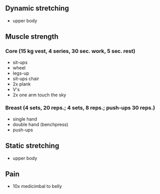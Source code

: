 ## Dynamic stretching
* upper body

## Muscle strength
### Core (15 kg vest, 4 series, 30 sec. work, 5 sec. rest)
* sit-ups
* wheel
* legs-up
* sit-ups chair
* 2x plank
* V's
* 2x one arm touch the sky

### Breast (4 sets, 20 reps.; 4 sets, 8 reps.; push-ups 30 reps.)
* single hand
* double hand (benchpress)
* push-ups

## Static stretching
* upper body

## Pain
- 10x medicimbal to belly
